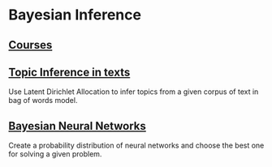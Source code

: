 # Bayesian Inference

## [Courses]()

## [Topic Inference in texts]()

Use Latent Dirichlet Allocation to infer topics from a given corpus of text in bag of words model.

## [Bayesian Neural Networks]()

Create a probability distribution of neural networks and choose the best one for solving a given problem. 

